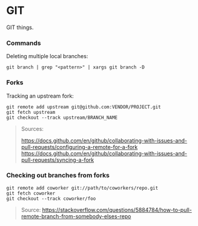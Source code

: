 # GIT

GIT things.

### Commands

Deleting multiple local branches:

```console
git branch | grep "<pattern>" | xargs git branch -D
```

### Forks

Tracking an upstream fork:

```console
git remote add upstream git@github.com:VENDOR/PROJECT.git
git fetch upstream
git checkout --track upstream/BRANCH_NAME
```

> Sources: 
> 
> https://docs.github.com/en/github/collaborating-with-issues-and-pull-requests/configuring-a-remote-for-a-fork
> https://docs.github.com/en/github/collaborating-with-issues-and-pull-requests/syncing-a-fork

### Checking out branches from forks

```console
git remote add coworker git://path/to/coworkers/repo.git
git fetch coworker
git checkout --track coworker/foo
```

> Source:
> https://stackoverflow.com/questions/5884784/how-to-pull-remote-branch-from-somebody-elses-repo
